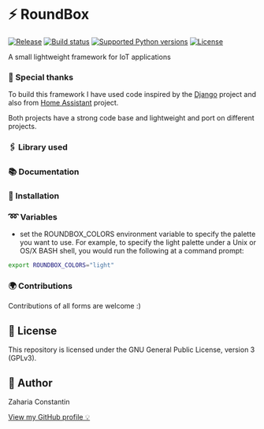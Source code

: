# ⚡ RoundBox

[![Release](https://img.shields.io/github/v/release/soulraven/roundbox)](https://pypi.org/project/soulraven/roundbox/)
[![Build status](https://img.shields.io/github/workflow/status/soulraven/roundbox/merge-to-main)](https://img.shields.io/github/workflow/status/soulraven/roundbox/merge-to-main)
[![Supported Python versions](https://img.shields.io/pypi/pyversions/roundbox)](https://pypi.org/project/roundbox/)
[![License](https://img.shields.io/github/license/soulraven/roundbox)](https://img.shields.io/github/license/soulraven/roundbox)

A small lightweight framework for IoT applications

### 🎈 Special thanks
To build this framework I have used code inspired by the [Django](https://github.com/django/django) project and also
from [Home Assistant](https://github.com/home-assistant/core) project.

Both projects have a strong code base and lightweight and port on different projects.

### 🖇 Library used

### 📚 Documentation

### 🔧 Installation

### ➿ Variables

- set the ROUNDBOX_COLORS environment variable to specify the palette you want to use. For example,
to specify the light palette under a Unix or OS/X BASH shell, you would run the following at a command prompt:
```bash
export ROUNDBOX_COLORS="light"
```

### 🌍 Contributions

Contributions of all forms are welcome :)

## 📝 License

This repository is licensed under the GNU General Public License, version 3 (GPLv3).

## 👀 Author

Zaharia Constantin

[View my GitHub profile 💡](https://github.com/soulraven)
